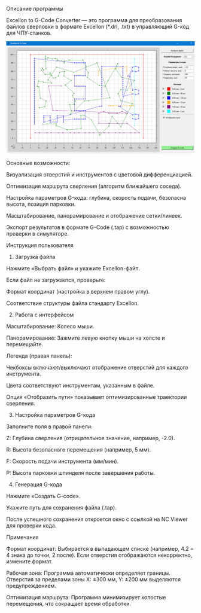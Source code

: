 Описание программы

Excellon to G-Code Converter — это программа для преобразования файлов сверловки в формате 
Excellon (*.drl, .txt) в управляющий G-код для ЧПУ-станков. 

![alt text](https://github.com/PavelSirotkin/ExcellonToG-Code/blob/main/sh2.png)

Основные возможности:

Визуализация отверстий и инструментов с цветовой дифференциацией.

Оптимизация маршрута сверления (алгоритм ближайшего соседа).

Настройка параметров G-кода: глубина, скорость подачи, безопасна высота, позиция парковки.

Масштабирование, панорамирование и отображение сетки/линеек.

Экспорт результатов в формате G-Code (.tap) с возможностью проверки в симуляторе.

Инструкция пользователя

1. Загрузка файла

Нажмите «Выбрать файл» и укажите Excellon-файл.

Если файл не загружается, проверьте:

Формат координат (настройка в верхнем правом углу).

Соответствие структуры файла стандарту Excellon.

2. Работа с интерфейсом

Масштабирование: Колесо мыши.

Панорамирование: Зажмите левую кнопку мыши на холсте и перемещайте.

Легенда (правая панель):

Чекбоксы включают/выключают отображение отверстий для каждого инструмента.

Цвета соответствуют инструментам, указанным в файле.

Опция «Отобразить пути» показывает оптимизированные траектории сверления.

3. Настройка параметров G-кода

Заполните поля в правой панели:

Z: Глубина сверления (отрицательное значение, например, -2.0).

R: Высота безопасного перемещения (например, 5 мм).

F: Скорость подачи инструмента (мм/мин).

P: Высота парковки шпинделя после завершения работы.

4. Генерация G-кода

Нажмите «Создать G-code».

Укажите путь для сохранения файла (.tap).

После успешного сохранения откроется окно с ссылкой на NC Viewer для проверки кода.

Примечания

Формат координат: Выбирается в выпадающем списке (например, 4.2 = 4 знака до точки, 2 после). Если отверстия отображаются некорректно, измените формат.

Рабочая зона: Программа автоматически определяет границы. Отверстия за пределами зоны X: ±300 мм, Y: ±200 мм выделяются предупреждением.

Оптимизация маршрута: Программа минимизирует холостые перемещения, что сокращает время обработки.
